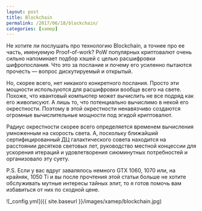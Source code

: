 ```yaml
---
layout: post
title: Blockchain
permalink: /2017/06/18/blockchain/
categories: [xamep]
---
```


Не хотите ли послушать про технологию Blockchain, а точнее про ее часть, именуемую Proof-of-work? PoW популярных криптовалют очень сильно напоминает подбор хэшей с целью расшифровки шифропослания. Что это за послание и почему его усиленно пытаются прочесть — вопрос дискутируемый и открытый.

Но, скорее всего, нет никакого конкретного послания. Просто эти мощности используются для расшифровки вообще всего на свете. Похоже, что квантовый компьютер может вычислить не все подряд как его живописуют. А лишь то, что потенциально вычислимо в некой его окрестности. Поэтому в этой окрестности ненавязчиво создаются огромные вычислительные мощности под эгидой криптовалют.

Радиус окрестности скорее всего определяется временем вычисления умноженным на скорость света. А, поскольку ближайший сертифицированный ДЦ галактического совета находится на расстоянии десятков световых лет, руководство местной концессии для ускорения итераций и удовлетворения сиюминутных потребностей и организовало эту суету.

P.S. Если у вас вдруг завалялось немного GTX 1060, 1070 или, на крайняк, 1050 Ti и вы после прочтения этой статьи больше не хотите обслуживать мутные интересы тайных элит, то я готов помочь вам избавиться от них по сходной цене.

![_config.yml]({{ site.baseurl }}/images/xamep/blockchain.jpg)
